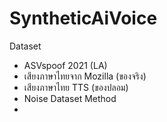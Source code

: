 # SyntheticAiVoice
Dataset
  - ASVspoof 2021 (LA)
  - เสียงภาษาไทยจาก Mozilla (ของจริง)
  - เสียงภาษาไทย TTS (ของปลอม)
  - Noise Dataset
Method
  -  
